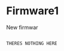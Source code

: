 # Firmware1
New firmwar                                    




                                                                       THERES NOTHING HERE
